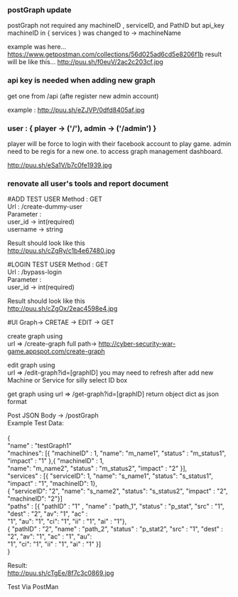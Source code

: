 ### postGraph update ###
postGraph not required any machineID , serviceID, and PathID but api_key
machineID in { services } was changed to -> machineName

example was here...
https://www.getpostman.com/collections/56d025ad6cd5e8206f1b
result will be like this...
http://puu.sh/f0euV/2ac2c203cf.jpg

### api key is needed when adding new graph ###
get one from /api (afte register new admin account)

example : http://puu.sh/eZJVP/0dfd8405af.jpg

### user : { player -> ('/'), admin -> ('/admin') }
player will be force to login with their facebook account to play game.
admin need to be regis for a new one. to access graph management dashboard.

http://puu.sh/eSa1V/b7c0fe1939.jpg

### renovate all user's tools and report document

#ADD TEST USER
Method : GET<br/>
Url : /create-dummy-user<br/>
Parameter : <br/>
user_id -> int(required)<br/>
username -> string<br/>

Result should look like this<br/>
http://puu.sh/cZgRy/c1b4e67480.jpg

#LOGIN TEST USER
Method : GET<br/>
Url : /bypass-login<br/>
Parameter :<br/>
user_id -> int(required)<br/>

Result should look like this<br/>
http://puu.sh/cZgOx/2eac4598e4.jpg

#UI Graph-> CRETAE -> EDIT -> GET

create graph using <br/>
url => /create-graph full path-> http://cyber-security-war-game.appspot.com/create-graph

edit graph using <br/>
url => /edit-graph?id=[graphID] you may need to refresh after add new Machine or Service for silly select ID box

get graph using url => /get-graph?id=[graphID] return object dict as json format

Post JSON Body -> /postGraph<br/>
Example Test Data:<br/>
<br/>
{ <br/>
	"name" : "testGraph1"<br/>
	"machines": [{ "machineID" : 1, "name": "m_name1", "status" : "m_status1", "impact" : "1" },{ "machineID" : 1,<br/> "name": "m_name2", "status" : "m_status2", "impact" : "2" }],<br/>
	"services" : [{ "serviceID": 1, "name": "s_name1", "status": "s_status1", "impact" : "1", "machineID": 1}, <br/>
	{ "serviceID": "2", "name": "s_name2", "status": "s_status2", "impact" : "2", "machineID": "2"}]<br/>
	"paths" : [{ "pathID" : "1" , "name" : "path_1", "status" : "p_stat", "src" : "1", "dest" : "2", "av": "1", "ac" :<br/> "1", "au": "1", "ci": "1", "ii" : "1", "ai" : "1"},<br/>
	{ "pathID" : "2", "name" : "path_2", "status" : "p_stat2", "src" : "1", "dest" : "2", "av": "1", "ac" : "1", "au":<br/> "1", "ci": "1", "ii" : "1", "ai" : "1" }]<br/>
}<br/>

Result:<br/>
http://puu.sh/cTgEe/8f7c3c0869.jpg<br/>

Test Via PostMan
